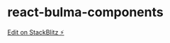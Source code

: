 # react-bulma-components

[Edit on StackBlitz ⚡️](https://stackblitz.com/edit/react-bulma-components)